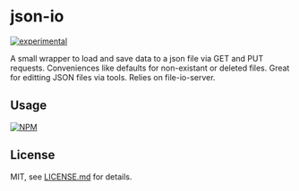 # json-io

[![experimental](http://badges.github.io/stability-badges/dist/experimental.svg)](http://github.com/badges/stability-badges)

A small wrapper to load and save data to a json file via GET and PUT requests. Conveniences like defaults for non-existant or deleted files. Great for editting JSON files via tools. Relies on file-io-server.

## Usage

[![NPM](https://nodei.co/npm/json-io.png)](https://nodei.co/npm/json-io/)

## License

MIT, see [LICENSE.md](http://github.com/bunnybones1/json-io/blob/master/LICENSE.md) for details.
